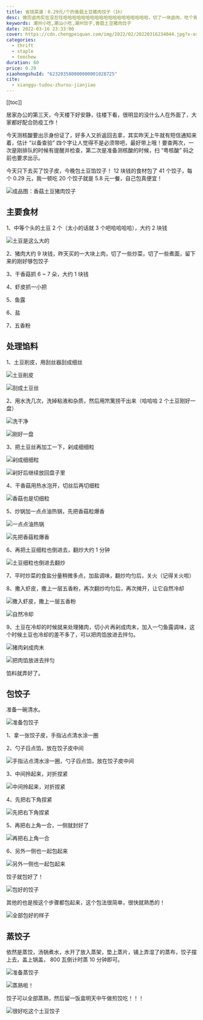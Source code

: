 ```yaml
---
title: 省钱菜谱：0.29元/个的香菇土豆猪肉饺子（1h）
desc: 做完卤肉实在没忍住哈哈哈哈哈哈哈哈哈哈哈哈哈哈哈哈哈哈哈，切了一块卤肉，吃个宵夜！！！这个点最好的搭配就是潮汕粿汁了！！！
keywords: 潮州小吃,潮汕小吃,潮州饺子,香菇土豆猪肉饺子
date: 2022-03-16 23:33:00
cover: https://cdn.chengpeiquan.com/img/2022/02/20220316234044.jpg?x-oss-process=image/interlace,1
categories:
  - thrift
  - staple
  - teochew
duration: 60
price: 0.29
xiaohongshuId: "623203580000000001028725"
cite:
  - xianggu-tudou-zhurou-jianjiao
---
```


[[toc]]

居家办公的第三天，今天楼下好安静，往楼下看，很明显的没什么人在外面了，大家都好配合防疫工作！

今天测核酸要出示身份证了，好多人又折返回去拿，其实昨天上午就有短信通知来着，估计 “以备查验” 四个字让人觉得不是必须带吧，最好带上哦！要查两次，一次是刚排队的时候有提醒并检查，第二次是准备测核酸的时候，扫 “粤核酸” 码之前也要求出示。

今天只下去买了饺子皮，今晚包土豆馅饺子！ 12 块钱的食材包了 41 个饺子，每个 0.29 元，我一顿吃 20 个饺子就是 5.8 元一餐，自己包真便宜！

![成品图：香菇土豆猪肉饺子](https://cdn.chengpeiquan.com/img/2022/02/20220316234142.jpg?x-oss-process=image/interlace,1)

## 主要食材

1、中等个头的土豆 2 个（太小的话就 3 个吧哈哈哈哈），大约 2 块钱

![土豆是这么大的](https://cdn.chengpeiquan.com/img/2022/02/20220316234137.jpg?x-oss-process=image/interlace,1)

2、猪肉大约 9 块钱，昨天买的一大块上肉，切了一些炒菜，切了一些煮面，留下来的刚好够包饺子

3、干香菇抓 6 ~ 7 朵，大约 1 块钱

4、虾皮抓一小把

5、鱼露

6、盐

7、五香粉

## 处理馅料

1、土豆削皮，用刮丝器刮成细丝

![土豆削皮](https://cdn.chengpeiquan.com/img/2022/02/20220316234138.jpg?x-oss-process=image/interlace,1)

![刮成土豆丝](https://cdn.chengpeiquan.com/img/2022/02/20220316234139.jpg?x-oss-process=image/interlace,1)

2、用水洗几次，洗掉粘液和杂质，然后用笊篱捞干出来（哈哈哈 2 个土豆刚好一盘）

![洗干净](https://cdn.chengpeiquan.com/img/2022/02/20220316234140.jpg?x-oss-process=image/interlace,1)

![刚好一盘](https://cdn.chengpeiquan.com/img/2022/02/20220316234202.jpg?x-oss-process=image/interlace,1)

3、把土豆丝再加工一下，剁成细细粒

![剁成细细粒](https://cdn.chengpeiquan.com/img/2022/02/20220316234150.jpg?x-oss-process=image/interlace,1)

![剁好后继续放回盘子里](https://cdn.chengpeiquan.com/img/2022/02/20220316234151.jpg?x-oss-process=image/interlace,1)

4、干香菇用热水泡开，切丝后再切细粒

![香菇也是切细粒](https://cdn.chengpeiquan.com/img/2022/02/20220316234152.jpg?x-oss-process=image/interlace,1)

5、炒锅加一点点油热锅，先把香菇粒爆香

![一点点油热锅](https://cdn.chengpeiquan.com/img/2022/02/20220316234153.jpg?x-oss-process=image/interlace,1)

![先把香菇粒爆香](https://cdn.chengpeiquan.com/img/2022/02/20220316234154.jpg?x-oss-process=image/interlace,1)

6、再把土豆细粒也倒进去，翻炒大约 1 分钟

![土豆细粒也倒进去翻炒](https://cdn.chengpeiquan.com/img/2022/02/20220316234155.jpg?x-oss-process=image/interlace,1)

7、平时炒菜的食盐分量稍微多点，加盐调味，翻炒均匀后，关火（记得关火啦）

8、撒入虾皮，撒上一层五香粉，再次翻炒均匀后，再次摊开，让它自然冷却

![撒入虾皮，撒上一层五香粉](https://cdn.chengpeiquan.com/img/2022/02/20220316234156.jpg?x-oss-process=image/interlace,1)

![自然冷却](https://cdn.chengpeiquan.com/img/2022/02/20220316234157.jpg?x-oss-process=image/interlace,1)

9、土豆在冷却的时候就来处理猪肉，切小片再剁成肉末，加入一勺鱼露调味，这个时候土豆也冷却的差不多了，可以把肉馅放进去拌匀。

![猪肉剁成肉末](https://cdn.chengpeiquan.com/img/2022/02/20220316234158.jpg?x-oss-process=image/interlace,1)

![把肉馅放进去拌匀](https://cdn.chengpeiquan.com/img/2022/02/20220316234159.jpg?x-oss-process=image/interlace,1)

馅料就弄好了。

## 包饺子

准备一碗清水。

![准备包饺子](https://cdn.chengpeiquan.com/img/2022/02/20220316234200.jpg?x-oss-process=image/interlace,1)

1、拿一张饺子皮，手指沾点清水涂一圈

2、勺子舀点馅，放在饺子皮中间

![手指沾点清水涂一圈，勺子舀点馅，放在饺子皮中间](https://cdn.chengpeiquan.com/img/2022/02/20220316234201.jpg?x-oss-process=image/interlace,1)

3、中间拎起来，对折捏紧

![中间拎起来，对折捏紧](https://cdn.chengpeiquan.com/img/2022/02/20220316234143.jpg?x-oss-process=image/interlace,1)

4、先把右下角捏紧

![先把右下角捏紧](https://cdn.chengpeiquan.com/img/2022/02/20220316234144.jpg?x-oss-process=image/interlace,1)

5、再把右上角一合，一侧就封好了

![再把右上角一合](https://cdn.chengpeiquan.com/img/2022/02/20220316234145.jpg?x-oss-process=image/interlace,1)

6、另外一侧也一起包起来

![另外一侧也一起包起来](https://cdn.chengpeiquan.com/img/2022/02/20220316234146.jpg?x-oss-process=image/interlace,1)

饺子就包好了！

![包好的饺子](https://cdn.chengpeiquan.com/img/2022/02/20220316234147.jpg?x-oss-process=image/interlace,1)

其他的也是按这个步骤都包起来，这个包法很简单，很快就熟悉的！

![全部包好的样子](https://cdn.chengpeiquan.com/img/2022/02/20220316234148.jpg?x-oss-process=image/interlace,1)

## 蒸饺子

依然是蒸饺，汤锅煮水，水开了放入蒸架，垫上蒸片，铺上弄湿了的蒸布，饺子摆上去，盖上锅盖， 800 瓦倒计时蒸 10 分钟即可。

![准备蒸饺子](https://cdn.chengpeiquan.com/img/2022/02/20220316234149.jpg?x-oss-process=image/interlace,1)

![蒸熟啦！](https://cdn.chengpeiquan.com/img/2022/02/20220316234141.jpg?x-oss-process=image/interlace,1)

饺子可以全部蒸熟，然后留一饭盒明天中午做煎饺吃！！！

![很好吃这个土豆饺子](https://cdn.chengpeiquan.com/img/2022/02/20220316234142.jpg?x-oss-process=image/interlace,1)
